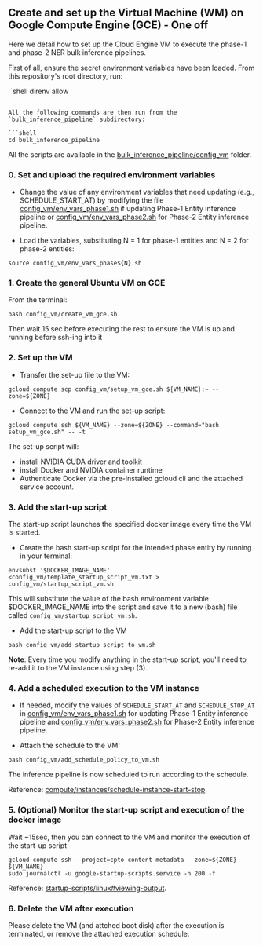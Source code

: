 ## Create and set up the Virtual Machine (WM) on Google Compute Engine (GCE) - One off

Here we detail how to set up the Cloud Engine VM to execute the phase-1 and phase-2 NER bulk inference pipelines.

First of all, ensure the secret environment variables have been loaded. From this repository's root directory, run:

``shell
direnv allow
```

All the following commands are then run from the `bulk_inference_pipeline` subdirectory:

```shell
cd bulk_inference_pipeline
```

All the scripts are available in the [bulk_inference_pipeline/config_vm](/bulk_inference_pipeline/config_vm/) folder.


### 0. Set and upload the required environment variables

* Change the value of any environment variables that need updating (e.g., SCHEDULE_START_AT) by modifying the file [config_vm/env_vars_phase1.sh](/bulk_inference_pipeline/config_vm/env_vars_phase1.sh) if updating Phase-1 Entity inference pipeline or [config_vm/env_vars_phase2.sh](/bulk_inference_pipeline/config_vm/env_vars_phase2.sh) for Phase-2 Entity inference pipeline.

* Load the variables, substituting N = 1 for phase-1 entities and N = 2 for phase-2 entities:
```shell
source config_vm/env_vars_phase${N}.sh
```


### 1. Create the general Ubuntu VM on GCE

From the terminal:

```shell
bash config_vm/create_vm_gce.sh
```

Then wait 15 sec before executing the rest to ensure the VM is up and running before ssh-ing into it

### 2. Set up the VM

* Transfer the set-up file to the VM:

```shell
gcloud compute scp config_vm/setup_vm_gce.sh ${VM_NAME}:~ --zone=${ZONE}
```

* Connect to the VM and run the set-up script:

```shell
gcloud compute ssh ${VM_NAME} --zone=${ZONE} --command="bash setup_vm_gce.sh" -- -t
```

The set-up script will:
- install NVIDIA CUDA driver and toolkit
- install Docker and NVIDIA container runtime
- Authenticate Docker via the pre-installed gcloud cli and the attached service account.


### 3. Add the start-up script

The start-up script launches the specified docker image every time the VM is started.

* Create the bash start-up script for the intended phase entity by running in your terminal:

```shell
envsubst '$DOCKER_IMAGE_NAME'  <config_vm/template_startup_script_vm.txt > config_vm/startup_script_vm.sh
```

This will substitute the value of the bash environment variable $DOCKER_IMAGE_NAME into the script and
save it to a new (bash) file called `config_vm/startup_script_vm.sh`.

* Add the start-up script to the VM

```shell
bash config_vm/add_startup_script_to_vm.sh
```

**Note**: Every time you modify anything in the start-up script, you'll need to re-add it to the VM instance using step (3).


### 4. Add a scheduled execution to the VM instance

* If needed, modify the values of `SCHEDULE_START_AT` and `SCHEDULE_STOP_AT` in [config_vm/env_vars_phase1.sh](/bulk_inference_pipeline/config_vm/env_vars_phase1.sh) for updating Phase-1 Entity inference pipeline and [config_vm/env_vars_phase2.sh](/bulk_inference_pipeline/config_vm/env_vars_phase2.sh) for Phase-2 Entity inference pipeline.

* Attach the schedule to the VM:
```shell
bash config_vm/add_schedule_policy_to_vm.sh
```

The inference pipeline is now scheduled to run according to the schedule.

Reference: [compute/instances/schedule-instance-start-stop](https://cloud.google.com/compute/docs/instances/schedule-instance-start-stop).


### 5. (Optional) Monitor the start-up script and execution of the docker image

Wait ~15sec, then you can connect to the VM and monitor the execution of the start-up script
```shell
gcloud compute ssh --project=cpto-content-metadata --zone=${ZONE} ${VM_NAME}
sudo journalctl -u google-startup-scripts.service -n 200 -f
```

Reference: [startup-scripts/linux#viewing-output](https://cloud.google.com/compute/docs/instances/startup-scripts/linux#viewing-output).


### 6. Delete the VM after execution

Please delete the VM (and attched boot disk) after the execution is terminated, or remove the attached execution schedule.
